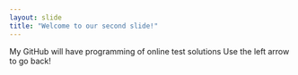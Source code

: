 ```yaml
---
layout: slide
title: "Welcome to our second slide!"
---
```

My GitHub will have programming of online test solutions
Use the left arrow to go back!
